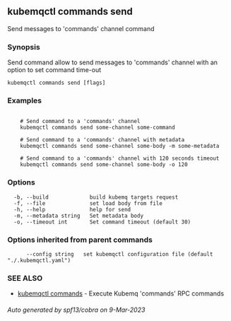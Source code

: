 ## kubemqctl commands send

Send messages to 'commands' channel command

### Synopsis

Send command allow to send messages to 'commands' channel with an option to set command time-out

```
kubemqctl commands send [flags]
```

### Examples

```

	# Send command to a 'commands' channel
	kubemqctl commands send some-channel some-command
	
	# Send command to a 'commands' channel with metadata
	kubemqctl commands send some-channel some-body -m some-metadata
	
	# Send command to a 'commands' channel with 120 seconds timeout
	kubemqctl commands send some-channel some-body -o 120

```

### Options

```
  -b, --build             build kubemq targets request
  -f, --file              set load body from file
  -h, --help              help for send
  -m, --metadata string   Set metadata body
  -o, --timeout int       Set command timeout (default 30)
```

### Options inherited from parent commands

```
      --config string   set kubemqctl configuration file (default "./.kubemqctl.yaml")
```

### SEE ALSO

* [kubemqctl commands](kubemqctl_commands.md)	 - Execute Kubemq 'commands' RPC commands

###### Auto generated by spf13/cobra on 9-Mar-2023
